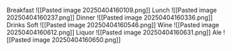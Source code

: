 Breakfast
	![[Pasted image 20250404160109.png]]
Lunch
	![[Pasted image 20250404160237.png]]
Dinner
	![[Pasted image 20250404160336.png]]
Drinks
	Soft
		![[Pasted image 20250404160546.png]]
	Wine
		![[Pasted image 20250404160612.png]]
	Liquor
		![[Pasted image 20250404160631.png]]
	Ale
		![[Pasted image 20250404160650.png]]